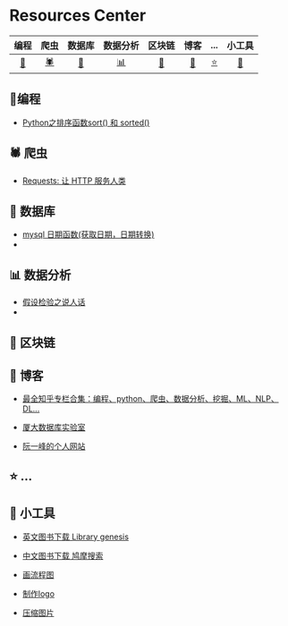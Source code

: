 # Resources Center 


|编程 | 爬虫 |   数据库    | 数据分析 | 区块链 | 博客 |... | 小工具 |
|:---------:|:---------:| :---------: | :---------: |:---------:| :---------: | :---------: | :---------: |
| [:pencil:](#pencil-编程)|[:spider:](#spider-爬虫)| [:notebook_with_decorative_cover:](#notebook_with_decorative_cover-数据库)| [:bar_chart:](#bar_chart-数据分析) | [:ledger:](#ledger-区块链) |[:notebook:](#notebook-博客)| [:star:](#star-) | [:key:](#key-小工具) |



## :pencil: ​编程

- [Python之排序函数sort() 和 sorted()](https://www.jianshu.com/p/7be04a3f30cd)




## :spider: 爬虫

- [Requests: 让 HTTP 服务人类](https://2.python-requests.org//zh_CN/latest/)



## :notebook_with_decorative_cover: 数据库

- [mysql 日期函数(获取日期，日期转换)](https://www.cnblogs.com/ggjucheng/p/3352280.html)  
- 

## :bar_chart: ​数据分析

- [假设检验之说人话](https://zhuanlan.zhihu.com/p/31322539) 
- 

## :ledger: 区块链





## :notebook: 博客

- [最全知乎专栏合集：编程、python、爬虫、数据分析、挖掘、ML、NLP、DL...](https://www.jianshu.com/p/8d1c87cc631d) 

- [厦大数据库实验室](http://dblab.xmu.edu.cn/blog/)

- [阮一峰的个人网站](http://www.ruanyifeng.com/home.html) 

  

## :star: ...



## :key: 小工具

- [英文图书下载 Library genesis](http://gen.lib.rus.ec/)
- [中文图书下载  鸠摩搜索](https://www.jiumodiary.com/)
- [画流程图](http://www.draw.io) 

- [制作logo](http://www.logomakr.com)

- [压缩图片](https://squoosh.app/)